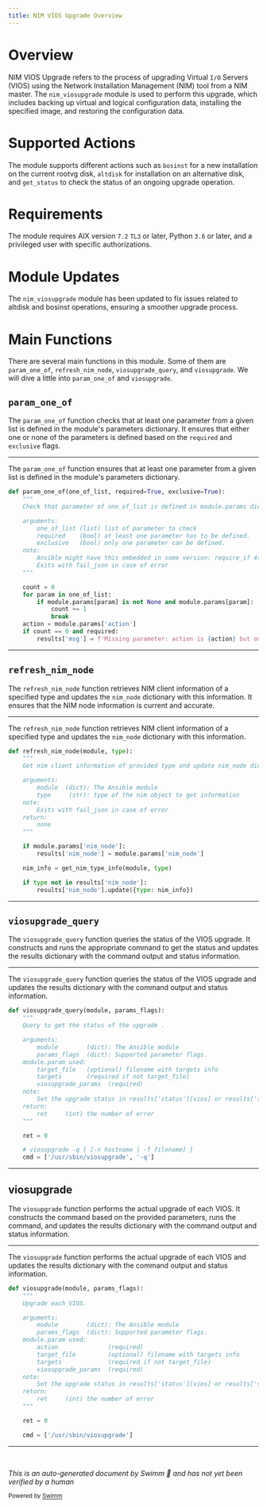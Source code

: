 ```yaml
---
title: NIM VIOS Upgrade Overview
---
```

# Overview

NIM VIOS Upgrade refers to the process of upgrading Virtual <SwmToken path="plugins/modules/nim_viosupgrade.py" pos="23:15:17" line-data="  and logical configuration data of the Virtual I/O Server (VIOS) from the NIM master.">`I/O`</SwmToken> Servers (VIOS) using the Network Installation Management (NIM) tool from a NIM master. The <SwmToken path="plugins/modules/nim_viosupgrade.py" pos="18:3:3" line-data="module: nim_viosupgrade">`nim_viosupgrade`</SwmToken> module is used to perform this upgrade, which includes backing up virtual and logical configuration data, installing the specified image, and restoring the configuration data.

# Supported Actions

The module supports different actions such as <SwmToken path="plugins/modules/nim_viosupgrade.py" pos="38:5:5" line-data="    - C(bosinst) to perform a new and fresh installation on the current rootvg disk.">`bosinst`</SwmToken> for a new installation on the current rootvg disk, <SwmToken path="plugins/modules/nim_viosupgrade.py" pos="39:5:5" line-data="    - C(altdisk) to perform a new installation on the alternative disk. The current rootvg disk on">`altdisk`</SwmToken> for installation on an alternative disk, and <SwmToken path="plugins/modules/nim_viosupgrade.py" pos="37:5:5" line-data="    - C(get_status) to get the status of an ongoing upgrade operation.">`get_status`</SwmToken> to check the status of an ongoing upgrade operation.

# Requirements

The module requires AIX version <SwmToken path="plugins/modules/nim_viosupgrade.py" pos="29:6:8" line-data="- AIX &gt;= 7.2 TL3">`7.2`</SwmToken> <SwmToken path="plugins/modules/nim_viosupgrade.py" pos="29:10:10" line-data="- AIX &gt;= 7.2 TL3">`TL3`</SwmToken> or later, Python <SwmToken path="plugins/modules/nim_viosupgrade.py" pos="30:6:8" line-data="- Python &gt;= 3.6">`3.6`</SwmToken> or later, and a privileged user with specific authorizations.

# Module Updates

The <SwmToken path="plugins/modules/nim_viosupgrade.py" pos="18:3:3" line-data="module: nim_viosupgrade">`nim_viosupgrade`</SwmToken> module has been updated to fix issues related to altdisk and bosinst operations, ensuring a smoother upgrade process.

# Main Functions

There are several main functions in this module. Some of them are <SwmToken path="plugins/modules/nim_viosupgrade.py" pos="299:2:2" line-data="def param_one_of(one_of_list, required=True, exclusive=True):">`param_one_of`</SwmToken>, <SwmToken path="plugins/modules/nim_viosupgrade.py" pos="328:2:2" line-data="def refresh_nim_node(module, type):">`refresh_nim_node`</SwmToken>, <SwmToken path="plugins/modules/nim_viosupgrade.py" pos="494:2:2" line-data="def viosupgrade_query(module, params_flags):">`viosupgrade_query`</SwmToken>, and <SwmToken path="plugins/modules/nim_viosupgrade.py" pos="513:3:3" line-data="    # viosupgrade -q { [-n hostname | -f filename] }">`viosupgrade`</SwmToken>. We will dive a little into <SwmToken path="plugins/modules/nim_viosupgrade.py" pos="299:2:2" line-data="def param_one_of(one_of_list, required=True, exclusive=True):">`param_one_of`</SwmToken> and <SwmToken path="plugins/modules/nim_viosupgrade.py" pos="513:3:3" line-data="    # viosupgrade -q { [-n hostname | -f filename] }">`viosupgrade`</SwmToken>.

## <SwmToken path="plugins/modules/nim_viosupgrade.py" pos="299:2:2" line-data="def param_one_of(one_of_list, required=True, exclusive=True):">`param_one_of`</SwmToken>

The <SwmToken path="plugins/modules/nim_viosupgrade.py" pos="299:2:2" line-data="def param_one_of(one_of_list, required=True, exclusive=True):">`param_one_of`</SwmToken> function checks that at least one parameter from a given list is defined in the module's parameters dictionary. It ensures that either one or none of the parameters is defined based on the <SwmToken path="plugins/modules/nim_viosupgrade.py" pos="299:7:7" line-data="def param_one_of(one_of_list, required=True, exclusive=True):">`required`</SwmToken> and <SwmToken path="plugins/modules/nim_viosupgrade.py" pos="299:12:12" line-data="def param_one_of(one_of_list, required=True, exclusive=True):">`exclusive`</SwmToken> flags.

<SwmSnippet path="/plugins/modules/nim_viosupgrade.py" line="299">

---

The <SwmToken path="plugins/modules/nim_viosupgrade.py" pos="299:2:2" line-data="def param_one_of(one_of_list, required=True, exclusive=True):">`param_one_of`</SwmToken> function ensures that at least one parameter from a given list is defined in the module's parameters dictionary.

```python
def param_one_of(one_of_list, required=True, exclusive=True):
    """
    Check that parameter of one_of_list is defined in module.params dictionary.

    arguments:
        one_of_list (list) list of parameter to check
        required    (bool) at least one parameter has to be defined.
        exclusive   (bool) only one parameter can be defined.
    note:
        Ansible might have this embedded in some version: require_if 4th parameter.
        Exits with fail_json in case of error
    """

    count = 0
    for param in one_of_list:
        if module.params[param] is not None and module.params[param]:
            count += 1
            break
    action = module.params['action']
    if count == 0 and required:
        results['msg'] = f'Missing parameter: action is {action} but one of the following is missing: '
```

---

</SwmSnippet>

## <SwmToken path="plugins/modules/nim_viosupgrade.py" pos="328:2:2" line-data="def refresh_nim_node(module, type):">`refresh_nim_node`</SwmToken>

The <SwmToken path="plugins/modules/nim_viosupgrade.py" pos="328:2:2" line-data="def refresh_nim_node(module, type):">`refresh_nim_node`</SwmToken> function retrieves NIM client information of a specified type and updates the <SwmToken path="plugins/modules/nim_viosupgrade.py" pos="330:19:19" line-data="    Get nim client information of provided type and update nim_node dictionary.">`nim_node`</SwmToken> dictionary with this information. It ensures that the NIM node information is current and accurate.

<SwmSnippet path="/plugins/modules/nim_viosupgrade.py" line="328">

---

The <SwmToken path="plugins/modules/nim_viosupgrade.py" pos="328:2:2" line-data="def refresh_nim_node(module, type):">`refresh_nim_node`</SwmToken> function retrieves NIM client information of a specified type and updates the <SwmToken path="plugins/modules/nim_viosupgrade.py" pos="330:19:19" line-data="    Get nim client information of provided type and update nim_node dictionary.">`nim_node`</SwmToken> dictionary with this information.

```python
def refresh_nim_node(module, type):
    """
    Get nim client information of provided type and update nim_node dictionary.

    arguments:
        module  (dict): The Ansible module
        type     (str): type of the nim object to get information
    note:
        Exits with fail_json in case of error
    return:
        none
    """

    if module.params['nim_node']:
        results['nim_node'] = module.params['nim_node']

    nim_info = get_nim_type_info(module, type)

    if type not in results['nim_node']:
        results['nim_node'].update({type: nim_info})
```

---

</SwmSnippet>

## <SwmToken path="plugins/modules/nim_viosupgrade.py" pos="494:2:2" line-data="def viosupgrade_query(module, params_flags):">`viosupgrade_query`</SwmToken>

The <SwmToken path="plugins/modules/nim_viosupgrade.py" pos="494:2:2" line-data="def viosupgrade_query(module, params_flags):">`viosupgrade_query`</SwmToken> function queries the status of the VIOS upgrade. It constructs and runs the appropriate command to get the status and updates the results dictionary with the command output and status information.

<SwmSnippet path="/plugins/modules/nim_viosupgrade.py" line="494">

---

The <SwmToken path="plugins/modules/nim_viosupgrade.py" pos="494:2:2" line-data="def viosupgrade_query(module, params_flags):">`viosupgrade_query`</SwmToken> function queries the status of the VIOS upgrade and updates the results dictionary with the command output and status information.

```python
def viosupgrade_query(module, params_flags):
    """
    Query to get the status of the upgrade .

    arguments:
        module        (dict): The Ansible module
        params_flags  (dict): Supported parameter flags.
    module.param used:
        target_file   (optional) filename with targets info
        targets       (required if not target_file)
        viosupgrade_params  (required)
    note:
        Set the upgrade status in results['status'][vios] or results['status']['all'].
    return:
        ret     (int) the number of error
    """

    ret = 0

    # viosupgrade -q { [-n hostname | -f filename] }
    cmd = ['/usr/sbin/viosupgrade', '-q']
```

---

</SwmSnippet>

## viosupgrade

The <SwmToken path="plugins/modules/nim_viosupgrade.py" pos="513:3:3" line-data="    # viosupgrade -q { [-n hostname | -f filename] }">`viosupgrade`</SwmToken> function performs the actual upgrade of each VIOS. It constructs the command based on the provided parameters, runs the command, and updates the results dictionary with the command output and status information.

<SwmSnippet path="/plugins/modules/nim_viosupgrade.py" line="569">

---

The <SwmToken path="plugins/modules/nim_viosupgrade.py" pos="569:2:2" line-data="def viosupgrade(module, params_flags):">`viosupgrade`</SwmToken> function performs the actual upgrade of each VIOS and updates the results dictionary with the command output and status information.

```python
def viosupgrade(module, params_flags):
    """
    Upgrade each VIOS.

    arguments:
        module        (dict): The Ansible module
        params_flags  (dict): Supported parameter flags.
    module.param used:
        action              (required)
        target_file         (optional) filename with targets info
        targets             (required if not target_file)
        viosupgrade_params  (required)
    note:
        Set the upgrade status in results['status'][vios] or results['status']['all'].
    return:
        ret     (int) the number of error
    """

    ret = 0

    cmd = ['/usr/sbin/viosupgrade']
```

---

</SwmSnippet>

&nbsp;

*This is an auto-generated document by Swimm 🌊 and has not yet been verified by a human*

<SwmMeta version="3.0.0" repo-id="Z2l0aHViJTNBJTNBYW5zaWJsZS1wb3dlci1haXglM0ElM0Fzd2ltbWlv" repo-name="ansible-power-aix"><sup>Powered by [Swimm](/)</sup></SwmMeta>
